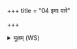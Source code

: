 +++
title = "04 इमाः पारे"

+++
<details><summary>मूलम् (WS)</summary>

इमाः पारे पृदाक्वस्त्रिषप्ता निर्जरायवः ।  
तासां जरायुणा वयमक्ष्यावपि व्ययामस्यघायोः परिपन्थिनः ॥ ४ ॥
</details>